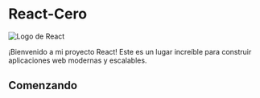 # React-Cero

![Logo de React](url_del_logo_de_react.png)

¡Bienvenido a mi proyecto React! Este es un lugar increíble para construir aplicaciones web modernas y escalables.

## Comenzando
